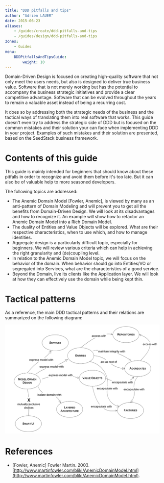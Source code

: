 ```yaml
---
title: "DDD pitfalls and tips"
author: "Adrien LAUER"
date: 2015-06-23
aliases:
    - /guides/create/ddd-pitfalls-and-tips
    - /guides/design/ddd-pitfalls-and-tips
zones:
    - Guides
menu:
    DDDPitfallsAndTipsGuide:
        weight: 10
---
```


Domain-Driven Design is focused on creating high-quality software that not only meet the users needs, but also is designed
to deliver true business value.<!--more--> Software that is not merely working but has the potential to accompany the business
strategic initiatives and provide a clear competitive advantage. Software that can be evolved throughout the years to
remain a valuable asset instead of being a recurring cost.

It does so by addressing both the strategic needs of the business and the tactical ways of translating them into real
software that works. This guide doesn't even try to address the strategic side of DDD but is focused on the common
mistakes and their solution your can face when implementing DDD in your project. Examples of such mistakes and their
solution are presented, based on the SeedStack business framework.

# Contents of this guide

This guide is mainly intended for beginners that should know about these pitfalls in order to recognize and avoid them
before it's too late. But it can also be of valuable help to more seasoned developers.

The following topics are addressed:

* The Anemic Domain Model [Fowler, Anemic], is viewed by many as an anti-pattern of Domain Modeling and will prevent you
to get all the benefits from Domain-Driven Design. We will look at its disadvantages and how to recognize it. An example
will show how to refactor an Anemic Domain Model into a Rich Domain Model.
* The duality of Entities and Value Objects will be explored. What are their respective characteristics, when to use which,
and how to manage identities.
* Aggregate design is a particularly difficult topic, especially for beginners. We will review various criteria which
can help in achieving the right granularity and (de)coupling level.
* In relation to the Anemic Domain Model topic, we will focus on the behavior of the domain. When behavior should go
into Entities/VO or segregated into Services, what are the characteristics of a good service.
* Beyond the Domain, live its clients like the Application layer. We will look at how they can effectively use the domain
while being kept thin.

# Tactical patterns

As a reference, the main DDD tactical patterns and their relations are summarized on the following diagram: 

![tactical-patterns](img/all-domain.png)
 
# References

* [Fowler, Anemic] Fowler Martin. 2003. [http://www.martinfowler.com/bliki/AnemicDomainModel.html](http://www.martinfowler.com/bliki/AnemicDomainModel.html).
 
